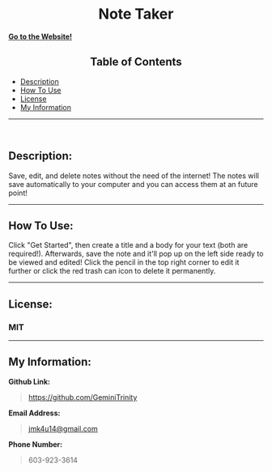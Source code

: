 
# <center> Note Taker
**[Go to the Website!](https://geminitrinity.github.io/Note-Taker/)**

## <center> **Table of Contents**
- [Description](#description)
- [How To Use](#how-to-use)
- [License](#license)
- [My Information](#my-information)

---
<br>

## Description: 
Save, edit, and delete notes without the need of the internet! The notes will save automatically to your computer and you can access them at an future point!

---

## How To Use:

Click "Get Started", then create a title and a body for your text (both are required!). Afterwards, save the note and it'll pop up on the left side ready to be viewed and edited! Click the pencil in the top right corner to edit it further or click the red trash can icon to delete it permanently. 

---

## License:
### MIT

---

## My Information:
**Github Link:**
> https://github.com/GeminiTrinity

**Email Address:**
> jmk4u14@gmail.com

**Phone Number:**
> 603-923-3614
